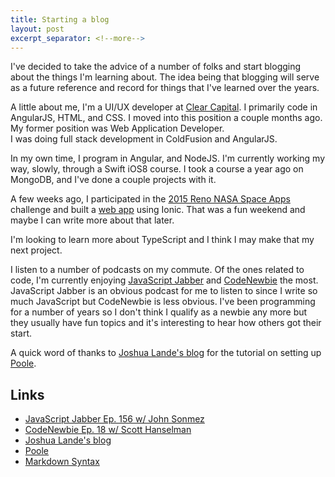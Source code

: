 ```yaml
---
title: Starting a blog
layout: post
excerpt_separator: <!--more-->
---
```


I've decided to take the advice of a number of folks and start blogging about the things I'm learning about.  The idea
being that blogging will serve as a future reference and record for things that I've learned over the years.
<!--more-->

A little about me, I'm a UI/UX developer at [Clear Capital](http://www.clearcapital.com).  I primarily code in AngularJS, 
HTML, and CSS.  I moved into this position a couple months ago.  My former position was Web Application Developer.  
I was doing full stack development in ColdFusion and AngularJS.

In my own time, I program in Angular, and NodeJS.  I'm currently working my way, slowly, through a Swift iOS8 course.
I took a course a year ago on MongoDB, and I've done a couple projects with it.

A few weeks ago, I participated in the [2015 Reno NASA Space Apps](http://spaceappsreno.org/) challenge and built a 
[web app](https://github.com/SpaceAppsReno/solar-system) using Ionic.  That was a fun weekend and maybe I can write 
more about that later.

I'm looking to learn more about TypeScript and I think I may make that my next project.

I listen to a number of podcasts on my commute.  Of the ones related to code, I'm currently enjoying 
[JavaScript Jabber](http://devchat.tv/js-jabber/) and [CodeNewbie](http://www.codenewbie.org/) the most.  JavaScript
Jabber is an obvious podcast for me to listen to since I write so much JavaScript but CodeNewbie is less obvious.  I've
been programming for a number of years so I don't think I qualify as a newbie any more but they usually have fun topics
and it's interesting to hear how others got their start.

A quick word of thanks to [Joshua Lande's blog](http://joshualande.com/jekyll-github-pages-poole/) for the tutorial on 
setting up [Poole](http://getpoole.com/).

## Links
* [JavaScript Jabber Ep. 156 w/ John Sonmez](http://devchat.tv/js-jabber/156-jsj-soft-skills-and-marketing-yourself-as-a-software-developer-with-john-sonmez)
* [CodeNewbie Ep. 18 w/ Scott Hanselman](http://www.codenewbie.org/podcast/getting-involved)
* [Joshua Lande's blog](http://joshualande.com/jekyll-github-pages-poole/)
* [Poole](http://getpoole.com/)
* [Markdown Syntax](http://daringfireball.net/projects/markdown/syntax)
